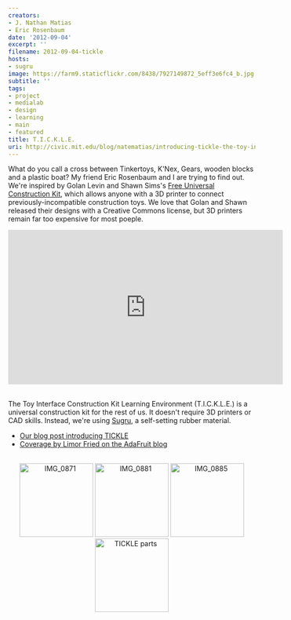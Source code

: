 ```yaml
---
creators:
- J. Nathan Matias
- Eric Rosenbaum
date: '2012-09-04'
excerpt: ''
filename: 2012-09-04-tickle
hosts:
- sugru
image: https://farm9.staticflickr.com/8438/7927149872_5eff3e6fc4_b.jpg
subtitle: ''
tags:
- project
- medialab
- design
- learning
- main
- featured
title: T.I.C.K.L.E.
uri: http://civic.mit.edu/blog/natematias/introducing-tickle-the-toy-interface-construction-kit-learning-environment
---
```


<p>What do you call a cross between Tinkertoys, K'Nex, Gears, wooden blocks and a plastic boat? My friend Eric Rosenbaum and I are trying to find out.  We're inspired by Golan Levin and Shawn Sims's <a href="http://fffff.at/free-universal-construction-kit/">Free Universal Construction Kit</a>, which allows anyone with a 3D printer to connect previously-incompatible construction toys. We love that Golan and Shawn released their designs with a Creative Commons license, but 3D printers remain far too expensive for most poeple.</p>

<div align="center"><iframe width="560" height="315" src="https://www.youtube.com/embed/ZDJuTXGWfNc?rel=0" frameborder="0" allowfullscreen></iframe></div>

<br/>

<p>The Toy Interface Construction Kit Learning Environment (T.I.C.K.L.E.) is a universal construction kit for the rest of us. It doesn't require 3D printers or CAD skills. Instead, we're using <a href="http://sugru.com/">Sugru</a>, a self-setting rubber material.</p>

<ul>
  <li><a href="http://civic.mit.edu/blog/natematias/introducing-tickle-the-toy-interface-construction-kit-learning-environment">Our blog post introducing TICKLE</a></li>
  <li><a href="http://www.adafruit.com/blog/2012/11/06/introducing-tickle-the-toy-interface-construction-kit-learning-environment/">Coverage by Limor Fried on the AdaFruit blog</a></li>
</ul>
<br/>


<div align="center"><a href="http://www.flickr.com/photos/77374812@N00/7927149140/" title="IMG_0871 by ericrossrosenbaum, on Flickr"><img src="http://farm9.staticflickr.com/8041/7927149140_116f425aa7_q.jpg" width="150" height="150" alt="IMG_0871"></a> <a href="http://www.flickr.com/photos/77374812@N00/7927150560/" title="IMG_0881 by ericrossrosenbaum, on Flickr"><img src="http://farm9.staticflickr.com/8032/7927150560_d00b0a4291_q.jpg" width="150" height="150" alt="IMG_0881"></a> <a href="http://www.flickr.com/photos/77374812@N00/7927152064/" title="IMG_0885 by ericrossrosenbaum, on Flickr"><img src="http://farm9.staticflickr.com/8298/7927152064_f0e628cb29_q.jpg" width="150" height="150" alt="IMG_0885"></a>  <a href="http://www.flickr.com/photos/77374812@N00/7927153216/" title="TICKLE parts by ericrossrosenbaum, on Flickr"><img src="http://farm9.staticflickr.com/8310/7927153216_16ce08fda9_q.jpg" width="150" height="150" alt="TICKLE parts"></a></div>
